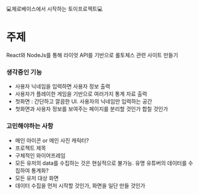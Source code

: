 💻제로베이스에서 시작하는 토이프로젝트💻

# 주제
React와 NodeJs를 통해 라이엇 API를 기반으로 롤토체스 관련 사이트 만들기

### 생각중인 기능
- 사용자 닉네임을 입력하면 사용자 정보 출력
- 사용자가 플레이한 게임을 기반으로 여러가지 통계 자료 출력
- 첫화면 : 간단하고 깔끔한 UI. 사용자의 닉네임만 입력하는 공간
- 첫화면과 사용자 정보를 보여주는 페이지를 분리할 것인가 합칠 것인가


### 고민해야하는 사항
- 메인 아이콘 or 메인 사진 캐릭터?
- 프로젝트 제목
- 구체적인 와이어프레임
- 모든 유저의 data를 수집하는 것은 현실적으로 불가능. 유명 유튜버의 데이터를 수집하여 통계화?
- 모든 유저 대상 화면
- 데이터 수집을 먼저 시작할 것인가, 화면을 일단 만들 것인가